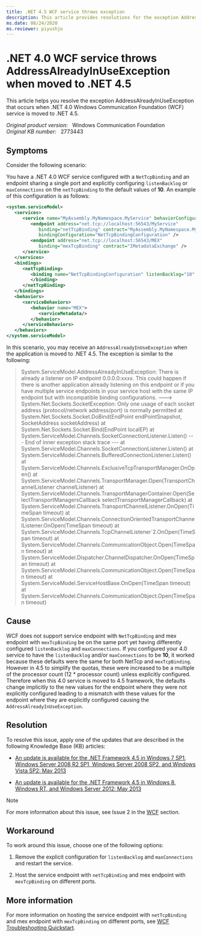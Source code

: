 ```yaml
---
title: .NET 4.5 WCF service throws exception
description: This article provides resolutions for the exception AddressAlreadyInUseException that occurs when .NET 4.0 Windows Communication Foundation service is moved to .NET 4.5.
ms.date: 08/24/2020
ms.reviewer: piyushjo
---
```

# .NET 4.0 WCF service throws AddressAlreadyInUseException when moved to .NET 4.5

This article helps you resolve the exception AddressAlreadyInUseException that occurs when .NET 4.0 Windows Communication Foundation (WCF) service is moved to .NET 4.5.

_Original product version:_ &nbsp; Windows Communication Foundation  
_Original KB number:_ &nbsp; 2773443

## Symptoms

Consider the following scenario:

You have a .NET 4.0 WCF service configured with a `NetTcpBinding` and an endpoint sharing a single port and explicitly configuring `listenBacklog` or `maxConnections` on the `netTcpBinding` to the default values of **10**. An example of this configuration is as follows:

```xml
<system.serviceModel>
   <services>
      <service name="MyAssembly.MyNamespace.MyService" behaviorConfiguration="MEX">
         <endpoint address="net.tcp://localhost:56543/MyService"
            binding="netTcpBinding" contract="MyAssembly.MyNamespace.MyServiceInterface"
            bindingConfiguration="NetTcpBindingConfiguration" />
         <endpoint address="net.tcp://localhost:56543/MEX" 
            binding="mexTcpBinding" contract="IMetadataExchange" />
      </service>
   </services>
   <bindings>
      <netTcpBinding>
         <binding name="NetTcpBindingConfiguration" listenBacklog="10" maxConnections="10" >
         </binding>
      </netTcpBinding>
   </bindings>
   <behaviors>
      <serviceBehaviors>
         <behavior name="MEX">
            <serviceMetadata/>
         </behavior>
      </serviceBehaviors>
   </behaviors>
</system.serviceModel>
```

In this scenario, you may receive an `AddressAlreadyInUseException` when the application is moved to .NET 4.5. The exception is similar to the following:

> System.ServiceModel.AddressAlreadyInUseException: There is already a listener on IP endpoint 0.0.0.0:xxxx.
This could happen if there is another application already listening on this endpoint or if you have multiple service endpoints in your service host with the same IP endpoint but with incompatible binding configurations.
---> System.Net.Sockets.SocketException: Only one usage of each socket address (protocol/network address/port) is normally permitted
at System.Net.Sockets.Socket.DoBind(EndPoint endPointSnapshot, SocketAddress socketAddress)
at System.Net.Sockets.Socket.Bind(EndPoint localEP)
at System.ServiceModel.Channels.SocketConnectionListener.Listen()
--- End of inner exception stack trace ---
at System.ServiceModel.Channels.SocketConnectionListener.Listen()
at System.ServiceModel.Channels.BufferedConnectionListener.Listen()
at System.ServiceModel.Channels.ExclusiveTcpTransportManager.OnOpen()
at System.ServiceModel.Channels.TransportManager.Open(TransportChannelListener channelListener)
at System.ServiceModel.Channels.TransportManagerContainer.Open(SelectTransportManagersCallback selectTransportManagerCallback)
at System.ServiceModel.Channels.TransportChannelListener.OnOpen(TimeSpan timeout)
at System.ServiceModel.Channels.ConnectionOrientedTransportChannelListener.OnOpen(TimeSpan timeout)
at System.ServiceModel.Channels.TcpChannelListener`2.OnOpen(TimeSpan timeout)
at System.ServiceModel.Channels.CommunicationObject.Open(TimeSpan timeout)
at System.ServiceModel.Dispatcher.ChannelDispatcher.OnOpen(TimeSpan timeout)
at System.ServiceModel.Channels.CommunicationObject.Open(TimeSpan timeout)
at System.ServiceModel.ServiceHostBase.OnOpen(TimeSpan timeout)
at System.ServiceModel.Channels.CommunicationObject.Open(TimeSpan timeout)

## Cause

WCF does not support service endpoint with `NetTcpBinding` and mex endpoint with `mexTcpBinding` be on the same port yet having differently configured `listenBacklog` and `maxConnections`. If you configured your 4.0 service to have the `listenBacklog` and/or `maxConnections` to be **10**, it worked because these defaults were the same for both NetTcp and `mexTcpBinding`. However in 4.5 to simplify the quotas, these were increased to be a multiple of the processor count (12 * processor count) unless explicitly configured. Therefore when this 4.0 service is moved to 4.5 framework, the defaults change implicitly to the new values for the endpoint where they were not explicitly configured leading to a mismatch with these values for the endpoint where they are explicitly configured causing the `AddressAlreadyInUseException`.

## Resolution

To resolve this issue, apply one of the updates that are described in the following Knowledge Base (KB) articles:

- [An update is available for the .NET Framework 4.5 in Windows 7 SP1, Windows Server 2008 R2 SP1, Windows Server 2008 SP2, and Windows Vista SP2: May 2013](https://support.microsoft.com/help/2805226)

- [An update is available for the .NET Framework 4.5 in Windows 8, Windows RT, and Windows Server 2012: May 2013](https://support.microsoft.com/help/2805227)

> [!NOTE]
> For more information about this issue, see Issue 2 in the [WCF](https://support.microsoft.com/help/2805227) section.

## Workaround

To work around this issue, choose one of the following options:

1. Remove the explicit configuration for `listenBacklog` and `maxConnections` and restart the service.

2. Host the service endpoint with `netTcpBinding` and mex endpoint with `mexTcpBinding` on different ports.

## More information

For more information on hosting the service endpoint with `netTcpBinding` and mex endpoint with `mexTcpBinding` on different ports, see [WCF Troubleshooting Quickstart](/dotnet/framework/wcf/wcf-troubleshooting-quickstart).
